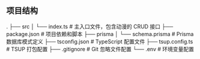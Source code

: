 ## 项目结构

.
├── src
│ └── index.ts # 主入口文件，包含动漫的 CRUD 接口
├── package.json # 项目依赖和脚本
├── prisma
│ └── schema.prisma # Prisma 数据库模式定义
├── tsconfig.json # TypeScript 配置文件
├── tsup.config.ts # TSUP 打包配置
├── .gitignore # Git 忽略文件配置
└── .env # 环境变量配置
